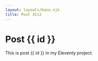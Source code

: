 ```yaml
---
layout: layouts/base.njk
title: Post 4212
---
```


# Post {{ id }}

This is post {{ id }} in my Eleventy project.
